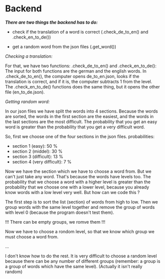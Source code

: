 # Backend

***There are two things the backend has to do:***

* check if the translation of a word is correct (.check_de_to_en() and .check_en_to_de())

* get a random word from the json files (.get_word())

*Checking a translation:*

For that, we have two functions: .check_de_to_en() and .check_en_to_de():
The input for both functions are the german and the english words.
In .check_de_to_en(), the computer opens de_to_en.json, looks if the translation
is correct, and if it is, the computer subtracts 1 from the level.
The .check_en_to_de() functions does the same thing, but it opens the other file
(en_to_de.json).

*Getting random word:*

In our json files we have split the words into 4 sections. Because the words are sorted, the
words in the first section are the easiest, and the words in the last sections are the most difficult.
The probability that you get an easy word is greater than the probability that you get a very
difficult word.

So, first we choose one of the four sections in the json files. probabilities:

* section 1 (easy): 50 %
* section 2 (middel): 30 %
* section 3 (difficult): 13 %
* section 4 (very difficult): 7 %

Now we have the section which we have to choose a word from. But we can't just take any word.
That's because the words have levels too. The probability that we choose a word with a higher
level is greater than the probability that we choose one with a lower level, because you already
know words with a low level very well. But how can we code this ?

The first step is to sort the list (section) of words from high to low. Then we group words with the
same level together and remove the group of words with level 0 (because the program doesn't test them).

!!! There can be empty groups, we romve them !!!

Now we have to choose a rondom level, so that we know which group we must choose a word from.

...

I don't know how to do the rest. It is very difficult to choose a random level because there can be any number of
different groups (remember: a group is a group of words which have the same level).
(Actually it isn't really random)
